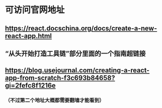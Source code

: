 # 可访问官网地址
## https://react.docschina.org/docs/create-a-new-react-app.html
## “从头开始打造工具链”部分里面的一个指南超链接
## https://blog.usejournal.com/creating-a-react-app-from-scratch-f3c693b84658?gi=2fefc8f1216e
### （不过第二个地址大概都需要翻墙才能看到）
